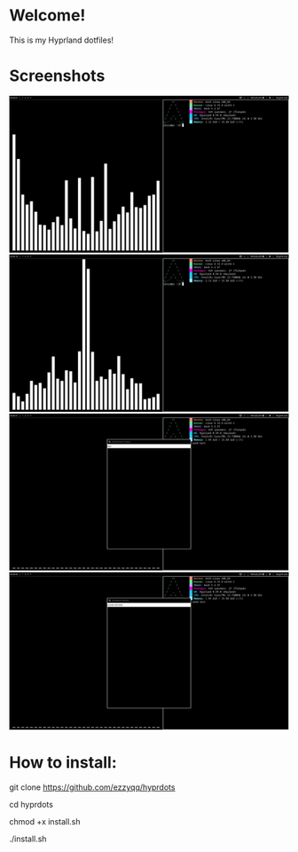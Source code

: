# Welcome!
This is my Hyprland dotfiles!

# Screenshots
![Desktop 1](screenshots/1.png)
![Desktop 2](screenshots/2.png)
![Notifications](screenshots/3.png)
![Clipboard](screenshots/4.png)

# How to install:
git clone https://github.com/ezzyqq/hyprdots

cd hyprdots

chmod +x install.sh

./install.sh
